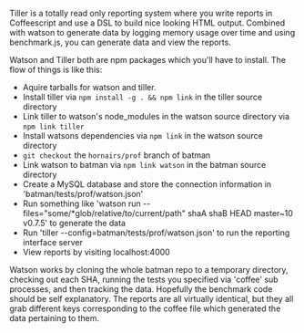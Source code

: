 Tiller is a totally read only reporting system where you write reports in Coffeescript and use a DSL to build nice looking HTML output. Combined with watson to generate data by logging memory usage over time and using benchmark.js, you can generate data and view the reports.

Watson and Tiller both are npm packages which you'll have to install. The flow of things is like this:

 - Aquire tarballs for watson and tiller.
 - Install tiller via `npm install -g . && npm link` in the tiller source directory
 - Link tiller to watson's node_modules in the watson source directory via `npm link tiller`
 - Install watsons dependencies via `npm link` in the watson source directory
 - `git checkout` the `hornairs/prof` branch of batman
 - Link watson to batman via `npm link watson` in the batman source directory
 - Create a MySQL database and store the connection information in 'batman/tests/prof/watson.json'
 - Run something like 'watson run --files="some/*glob/relative/to/current/path" shaA shaB HEAD master~10 v0.7.5' to generate the data
 - Run 'tiller --config=batman/tests/prof/watson.json' to run the reporting interface server
 - View reports by visiting localhost:4000

Watson works by cloning the whole batman repo to a temporary directory, checking out each SHA, running the tests you specified via 'coffee' sub processes, and then tracking the data. Hopefully the benchmark code should be self explanatory. The reports are all virtually identical, but they all grab different keys corresponding to the coffee file which generated the data pertaining to them.

